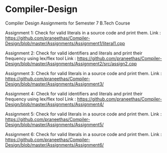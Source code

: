 Compiler-Design
===============

Compiler Design Assignments for Semester 7 B.Tech Course

Assignment 1: Check for valid literals in a source code and print them.
Link        : https://github.com/praneethas/Compiler-Design/blob/master/Assignments/Assignment1/literal1.cpp

Assignment 2: Check for valid identifiers and literals and print their frequency using lex/flex tool
Link        : https://github.com/praneethas/Compiler-Design/blob/master/Assignments/Assignment2/src/assign2.cpp

Assignment 3: Check for valid literals in a source code and print them.
Link        : https://github.com/praneethas/Compiler-Design/blob/master/Assignments/Assignment3/

Assignment 4: Check for valid identifiers and literals and print their frequency using lex/flex tool
Link        : https://github.com/praneethas/Compiler-Design/blob/master/Assignments/Assignment4/

Assignment 5: Check for valid literals in a source code and print them.
Link        : https://github.com/praneethas/Compiler-Design/blob/master/Assignments/Assignment5/

Assignment 6: Check for valid literals in a source code and print them.
Link        : https://github.com/praneethas/Compiler-Design/blob/master/Assignments/Assignment6/
